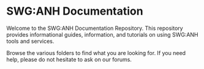 SWG:ANH Documentation
===========

Welcome to the SWG:ANH Documentation Repository. This repository provides informational guides, information, and tutorials on using SWG:ANH tools and services.


Browse the various folders to find what you are looking for. If you need help, please do not hesitate to ask on our forums.
